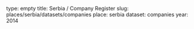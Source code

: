 type: empty
title: Serbia / Company Register
slug: places/serbia/datasets/companies
place: serbia
dataset: companies
year: 2014
